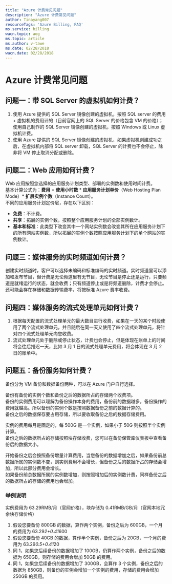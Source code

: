 ```yaml
---
title: "Azure 计费常见问题"
description: "Azure 计费常见问题"
author: Tinayang007
resourceTags: 'Azure Billing, FAQ'
ms.service: billing
wacn.topic: aog
ms.topic: article
ms.author: v-tawe
ms.date: 02/28/2018
wacn.date: 02/28/2018
---
```


# Azure 计费常见问题

## <a id="section1"></a>问题一：带 SQL Server 的虚拟机如何计费？

1. 使用 Azure 提供的 SQL Server 镜像创建的虚拟机，按照 SQL server 的费用 + 虚拟机的费用计的（目前官网上的 SQL Server 的价格包含 VM 的价格）；使用自己制作的 SQL Server 镜像创建的虚拟机，按照 Windows 或 Linux 虚拟机计费。
2. 使用 Azure 提供的 SQL Server 镜像创建的虚拟机，如果虚拟机创建成功之后，在虚拟机内部将 SQL server 卸载，SQL Server 的计费也不会停止，除非将 VM 停止取消分配或删除。

## <a id="section2"></a>问题二：Web 应用如何计费？

Web 应用按照您选择的应用服务计划类型、部署的实例数和使用时间计费。<br>
基本计算公式为：**费用** = **使用小时数** * **应用服务计划单价**（Web Hosting Plan Mode）* **扩展实例个数**（Instance Count）。<br>
不同的应用服务计划定价层，存在以下区别：

- **免费**：不计费。
- **共享**：拓展的实例个数，按照整个应用服务计划的全部实例数计。
- **基本和标准**：此类型下改变其中一个网站实例数会改变其所在应用服务计划下的所有网站实例数，所以拓展的实例个数按照应用服务计划下的单个网站的实例数计。

## <a id="section3"></a>问题三：媒体服务的实时频道如何计费？

创建实时频道时，客户可以选择未编码和标准编码的实时频道。实时频道里可以添加和发布节目，但计费是无论频道里有无节目，无论节目是停止还是运行，只要频道是就绪运行的状态，就会收费；只有频道停止或是将频道删除，计费才会停止。还可能会存在存储和数据传输费率，将按标准 Azure 费率收费。

## <a id="section4"></a>问题四：媒体服务的流式处理单元如何计费？

1. 根据每天配置的流式处理单元的最大数目进行收费，如果在一天的某个时段使用了两个流式处理单元，并且随后在同一天又使用了四个流式处理单元，将针对四个流式处理单元向您收费。
2. 流式处理单元处于删除或停止状态，计费也会停止，但是体现在账单上的时间将会往后推迟一天，比如 3 月 1 日的流式处理单元费用，将会体现在 3 月 2 日的账单中。

## <a id="section5"></a>问题五：备份服务如何计费？

备份分为 VM 备份和数据备份两种，可以在 Azure 门户自行选择。

备份有备份的实例个数和备份之后的数据所占的存储两个收费项。<br>
备份的实例费用可以理解为备份操作本身的费用，备份前的数据越多，备份操作的费用就越高。所以备份的实例个数是按照数据备份之前的数据计算的。<br>
备份之后的数据保存要占用存储，所以要收取备份之后的数据存储费用。

实例的费用每月是固定的，每 500G 是一个实例，如果小于 50G 则按照半个实例计算。<br>
备份之后的数据所占的存储按照块存储收费，您可以在备份保管库仪表板中查看备份后的数据大小。<br>

开始备份之后会按照备份增量计算费用，当您备份的数据增加之后，如果备份前总数据所属的实例数不变，则实例费用不会增长，但备份之后的数据所占的存储会增加，所以此部分费用会增长。<br>
如果备份前总数据所属的实例数增加，则按照增加后的实例数计费，同样备份之后的数据所占的存储的费用也会增加。

### 举例说明

实例费用为 63.29RMB/月（官网价格），块存储为 0.41RMB/GB/月（官网本地冗余块存储价格）

1. 假设您要备份 800GB 的数据，算作两个实例，备份之后为 600GB，一个月的费用为 63.29*2+0.41*600
2. 假设您要备份 40GB 的数据，算作半个实例，备份之后为 20GB，一个月的费用为 63.29*0.5+0.41*20
3. 同 1，如果您后续备份的数据增加了 100GB，仍算作两个实例，备份之后的数据为 650GB，则存储的费用会增加 50GB 的费用。
4. 同 1，如果您后续备份的数据增加了 300GB，会算作 3 个实例，备份之后的数据为 850GB，则备份的实例会增加一个实例的费用，存储的费用会增加 250GB 的费用。